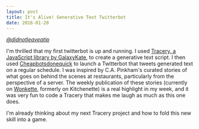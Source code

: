 ```yaml
---
layout: post
title: It's Alive! Generative Text Twitterbot
date: 2016-01-20
---
```

  
 <em>[@didnotleaveatip](https://twitter.com/didnotleaveatip)</em>
 
 I'm thrilled that my first twitterbot is up and running. I used [Tracery, a JavaScript library by GalaxyKate](https://github.com/galaxykate/tracery), to create a generative text script. I then used [Cheapbotsdonequick](http://cheapbotsdonequick.com/) to launch a Twitterbot that tweets generated text on a regular schedule. I was inspired by C.A. Pinkham's curated stories of what goes on behind the scenes at restaurants, particularly from the perspective of a server. The weekly publication of these stories (currently on [Wonkette](http://wonkette.com/author/c-a-pinkham), formerly on Kitchenette) is a real highlight in my week, and it was very fun to code a Tracery that makes me laugh as much as this one does.
 
 I'm already thinking about my next Tracery project and how to fold this new skill into a game.
